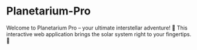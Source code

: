 # Planetarium-Pro
Welcome to Planetarium Pro – your ultimate interstellar adventure! 🚀 This interactive web application brings the solar system right to your fingertips. 🌌
